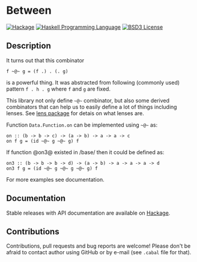 Between
=======

[![Hackage](http://img.shields.io/hackage/v/between.svg)][Hackage: between]
[![Haskell Programming Language](https://img.shields.io/badge/language-Haskell-blue.svg)][Haskell.org]
[![BSD3 License](http://img.shields.io/badge/license-BSD3-brightgreen.svg)][tl;dr Legal: BSD3]


Description
-----------

It turns out that this combinator

    f ~@~ g = (f .) . (. g)

is a powerful thing. It was abstracted from following (commonly used)
pattern `f . h . g` where `f` and `g` are fixed.

This library not only define `~@~` combinator, but also some derived
combinators that can help us to easily define a lot of things including
lenses. See [lens package][Hackage: lens] for detais on what lenses are.

Function `Data.Function.on` can be implemented using `~@~` as:

    on :: (b -> b -> c) -> (a -> b) -> a -> a -> c
    on f g = (id ~@~ g ~@~ g) f

If function @on3@ existed in /base/ then it could be defined as:

    on3 :: (b -> b -> b -> d) -> (a -> b) -> a -> a -> a -> d
    on3 f g = (id ~@~ g ~@~ g ~@~ g) f

For more examples see documentation.


Documentation
-------------

Stable releases with API documentation are available on
[Hackage][Hackage: between].


Contributions
-------------

Contributions, pull requests and bug reports are welcome! Please don't be
afraid to contact author using GitHub or by e-mail (see `.cabal` file for
that).



[Hackage: between]:
    https://hackage.haskell.org/package/between
[Hackage: lens]:
    http://hackage.haskell.org/package/lens
[Haskell.org]:
  http://www.haskell.org
  "The Haskell Programming Language"
[tl;dr Legal: BSD3]:
  https://tldrlegal.com/license/bsd-3-clause-license-%28revised%29
  "BSD 3-Clause License (Revised)"
